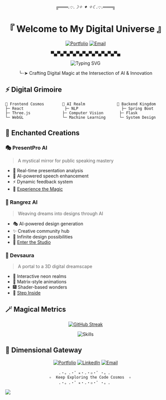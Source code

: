 <div align="center">
  
╔═══*.·:·.☽✧    ✦    ✧☾.·:·.*═══╗

# 『 Welcome to My Digital Universe 』

[![Portfolio](https://img.shields.io/badge/Portfolio-devsaura.com-blueviolet?style=for-the-badge&logo=about.me&logoColor=white)](https://devsaura.com)
[![Email](https://img.shields.io/badge/Email-saadaryf@gmail.com-ff69b4?style=for-the-badge&logo=gmail&logoColor=white)](mailto:saadaryf@gmail.com)

▀▄▀▄▀▄▀▄▀▄▀▄▀▄▀▄▀▄▀▄▀▄

<img src="https://readme-typing-svg.demolab.com?font=Fira+Code&pause=1000&color=7A28F7&center=true&vCenter=true&width=435&lines=Software+Engineer;AI+Alchemist;Creative+Technologist;Digital+Dreamweaver" alt="Typing SVG" />

╰┈➤ Crafting Digital Magic at the Intersection of AI & Innovation

</div>

## ⚡ Digital Grimoire

```ascii
🌌 Frontend Cosmos        🔮 AI Realm              🏰 Backend Kingdom
├─ React                  ├─ NLP                   ├─ Spring Boot
├─ Three.js              ├─ Computer Vision       ├─ Flask
└─ WebGL                 └─ Machine Learning      └─ System Design
```

## 🌟 Enchanted Creations

### 🎭 PresentPro AI
> A mystical mirror for public speaking mastery
- 🔮 Real-time presentation analysis
- 🎯 AI-powered speech enhancement
- ⚡ Dynamic feedback system
- 🌟 [Experience the Magic](https://speech.devsaura.com)

### 🎨 Rangrez AI
> Weaving dreams into designs through AI
- 🎭 AI-powered design generation
- ✨ Creative community hub
- 🌈 Infinite design possibilities
- 🌟 [Enter the Studio](https://rangrezai.com)

### 🌌 Devsaura
> A portal to a 3D digital dreamscape
- 🌠 Interactive neon realms
- 💫 Matrix-style animations
- 🎆 Shader-based wonders
- 🌟 [Step Inside](https://devsaura.com)

## 🪄 Magical Metrics

<div align="center">

[![GitHub Streak](https://github-readme-streak-stats.herokuapp.com/?user=saadaryf&theme=midnight-purple&hide_border=true)](https://github.com/saadaryf)

![Skills](https://skillicons.dev/icons?i=react,python,java,spring,docker,aws,flask,threejs,git&theme=dark)

</div>

## 🌌 Dimensional Gateway

<div align="center">

[![Portfolio](https://img.shields.io/badge/Portfolio-devsaura.com-9cf?style=for-the-badge&logo=about.me&logoColor=white)](https://devsaura.com)
[![LinkedIn](https://img.shields.io/badge/LinkedIn-Connect-blue?style=for-the-badge&logo=linkedin&logoColor=white)](https://linkedin.com/in/saadaryf)
[![Email](https://img.shields.io/badge/Email-Contact-red?style=for-the-badge&logo=gmail&logoColor=white)](mailto:saadaryf@gmail.com)

```ascii
       .・。.・゜✭・.・✫・゜・。.        
    ✧  Keep Exploring the Code Cosmos  ✧
       .・。.・゜✭・.・✫・゜・。.        
```

</div>

![](https://hit.yhype.me/github/profile?user_id=saadaryf)
